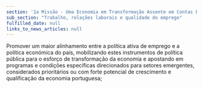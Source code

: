 ```yaml
---
section: '1a Missão - Uma Economia em Transformação Assente em Contas Equilibradas'
sub_section: "Trabalho, relações laborais e qualidade do emprego"
fulfilled_date: null
links_to_news_articles: null
---
```


Promover um maior alinhamento entre a política ativa de emprego e a política económica do país, mobilizando estes instrumentos de política pública para o esforço de transformação da economia e apostando em programas e condições específicas direcionados para setores emergentes, considerados prioritários ou com forte potencial de crescimento e qualificação da economia portuguesa;